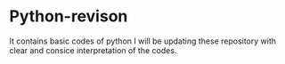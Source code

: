 # Python-revison
It contains basic codes of python 
I will be updating these repository with clear and consice interpretation of the codes.
